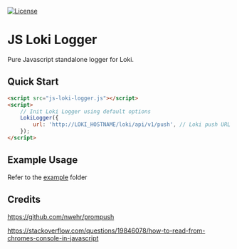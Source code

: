 [![License](https://img.shields.io/github/license/OliverCullimore/js-loki-logger?style=for-the-badge)](https://github.com/OliverCullimore/js-loki-logger/blob/main/LICENSE)

# JS Loki Logger

Pure Javascript standalone logger for Loki.

## Quick Start
```html
<script src="js-loki-logger.js"></script>
<script>
    // Init Loki Logger using default options
    LokiLogger({
        url: 'http://LOKI_HOSTNAME/loki/api/v1/push', // Loki push URL (required)
    });
</script>
```

## Example Usage
Refer to the [example](/example) folder

## Credits

https://github.com/nwehr/prompush

https://stackoverflow.com/questions/19846078/how-to-read-from-chromes-console-in-javascript